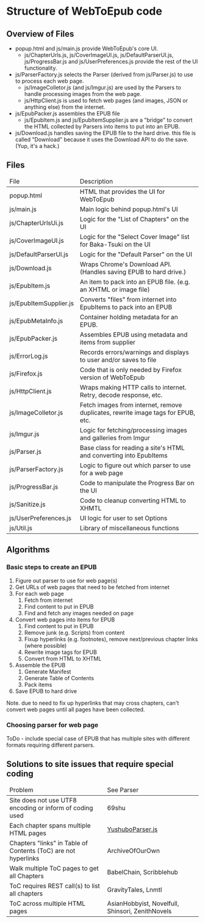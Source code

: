 # Structure of WebToEpub code

## Overview of Files
* popup.html and js/main.js provide WebToEpub's core UI.
  * js/ChapterUrls.js, js/CoverImageUI.js, js/DefaultParserUI.js, js/ProgressBar.js and js/UserPreferences.js provide the rest of the UI functionality.
* js/ParserFactory.js selects the Parser (derived from js/Parser.js) to use to process each web page. 
  * js/ImageColletor.js (and js/Imgur.js) are used by the Parsers to handle processing images from the web page.
  * js/HttpClient.js is used to fetch web pages (and images, JSON or anything else) from the internet.
* js/EpubPacker.js assembles the EPUB file
  *  js/EpubItem.js and js/EpubItemSupplier.js are a "bridge" to convert the HTML collected by Parsers into items to put into an EPUB.
* js/Download.js handles saving the EPUB file to the hard drive. this file is called "Download" because it uses the Download API to do the save. (Yup, it's a hack.)


## Files
<table>
<thead>
<tr><td>File</td><td>Description</td></tr>
</thead>
<tr><td>popup.html</td><td>HTML that provides the UI for WebToEpub</td></tr>
<tr><td>js/main.js</td><td>Main logic behind popup.html's UI</td></tr>
<tr><td>js/ChapterUrlsUi.js</td><td>Logic for the "List of Chapters" on the UI</td></tr>
<tr><td>js/CoverImageUI.js</td><td>Logic for the "Select Cover Image" list for Baka-Tsuki on the UI</td></tr>
<tr><td>js/DefaultParserUI.js</td><td>Logic for the "Default Parser" on the UI</td></tr>
<tr><td>js/Download.js</td><td>Wraps Chrome's Download API.  (Handles saving EPUB to hard drive.)</td></tr>
<tr><td>js/EpubItem.js</td><td>An item to pack into an EPUB file. (e.g. an XHTML or image file)</td></tr>
<tr><td>js/EpubItemSupplier.js</td><td>Converts "files" from internet into EpubItems to pack into an EPUB</td></tr>
<tr><td>js/EpubMetaInfo.js</td><td>Container holding metadata for an EPUB.</td></tr>
<tr><td>js/EpubPacker.js</td><td>Assembles EPUB using metadata and items from supplier</td></tr>
<tr><td>js/ErrorLog.js</td><td>Records errors/warnings and displays to user and/or saves to file</td></tr>
<tr><td>js/Firefox.js</td><td>Code that is only needed by Firefox version of WebToEpub</td></tr>
<tr><td>js/HttpClient.js</td><td>Wraps making HTTP calls to internet.  Retry, decode response, etc.</td></tr>
<tr><td>js/ImageColletor.js</td><td>Fetch images from internet, remove duplicates, rewrite image tags for EPUB, etc.</td></tr>
<tr><td>js/Imgur.js</td><td>Logic for fetching/processing images and galleries from Imgur</td></tr>
<tr><td>js/Parser.js</td><td>Base class for reading a site's HTML and converting into EpubItems</td></tr>
<tr><td>js/ParserFactory.js</td><td>Logic to figure out which parser to use for a web page</td></tr>
<tr><td>js/ProgressBar.js</td><td>Code to manipulate the Progress Bar on the UI</td></tr>
<tr><td>js/Sanitize.js</td><td>Code to cleanup converting HTML to XHMTL</td></tr>
<tr><td>js/UserPreferences.js</td><td>UI logic for user to set Options</td></tr>
<tr><td>js/Util.js</td><td>Library of miscellaneous functions</td></tr>
</table>


## Algorithms

### Basic steps to create an EPUB
<ol>
<li>Figure out parser to use for web page(s)</li>
<li>Get URLs of web pages that need to be fetched from internet</li>
<li>For each web page
   <ol>
   <li>Fetch from internet</li>
   <li>Find content to put in EPUB</li>
   <li>Find and fetch any images needed on page</li>
   </ol></li>
<li>Convert web pages into items for EPUB
   <ol>
   <li>Find content to put in EPUB</li>
   <li>Remove junk (e.g. Scripts) from content</li>
   <li>Fixup hyperlinks (e.g. footnotes), remove next/previous chapter links (where possible)</li>
   <li>Rewrite image tags for EPUB</li>
   <li>Convert from HTML to XHTML</li>
   </ol></li>
<li>Assemble the EPUB
   <ol>
   <li>Generate Manifest</li>
   <li>Generate Table of Contents</li>
   <li>Pack items</li>
   </ol></li>
<li>Save EPUB to hard drive</li>
</ol>

Note. due to need to fix up hyperlinks that may cross chapters, can't convert web pages until all pages have been collected.

### Choosing parser for web page
ToDo - include special case of EPUB that has multiple sites with different formats requiring different parsers.


## Solutions to site issues that require special coding
<table>
<thead>
<tr><td>Problem</td><td>See Parser</td></tr>
</thead>
<tr><td>Site does not use UTF8 encoding or inform of coding used</td><td>69shu</td></tr>
<tr><td>Each chapter spans multiple HTML pages</td><td><a href="https://github.com/dteviot/WebToEpub/blob/ExperimentalTabMode/plugin/js/parsers/YushuboParser.js">YushuboParser.js</a></td></tr>
<tr><td>Chapters "links" in Table of Contents (ToC) are not hyperlinks</td><td>ArchiveOfOurOwn</td></tr>
<tr><td>Walk multiple ToC pages to get all Chapters</td><td>BabelChain, Scribblehub</td></tr>
<tr><td>ToC requires REST call(s) to list all chapters</td><td>GravityTales, Lnmtl</td></tr>
<tr><td>ToC across multiple HTML pages</td><td>AsianHobbyist, Novelfull, Shinsori, ZenithNovels</td></tr>
</table>

